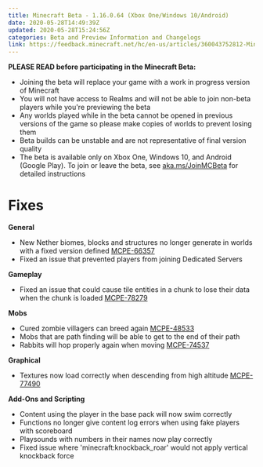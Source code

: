 ```yaml
---
title: Minecraft Beta - 1.16.0.64 (Xbox One/Windows 10/Android)
date: 2020-05-28T14:49:39Z
updated: 2020-05-28T15:24:56Z
categories: Beta and Preview Information and Changelogs
link: https://feedback.minecraft.net/hc/en-us/articles/360043752812-Minecraft-Beta-1-16-0-64-Xbox-One-Windows-10-Android-
---
```


**PLEASE READ before participating in the Minecraft Beta:**

-   Joining the beta will replace your game with a work in progress version of Minecraft
-   You will not have access to Realms and will not be able to join non-beta players while you\'re previewing the beta
-   Any worlds played while in the beta cannot be opened in previous versions of the game so please make copies of worlds to prevent losing them
-   Beta builds can be unstable and are not representative of final version quality
-   The beta is available only on Xbox One, Windows 10, and Android (Google Play). To join or leave the beta, see [aka.ms/JoinMCBeta](https://aka.ms/JoinMCBeta) for detailed instructions

# Fixes

**General**

-   New Nether biomes, blocks and structures no longer generate in worlds with a fixed version defined [MCPE-66357](https://bugs.mojang.com/browse/MCPE-66357) 
-   Fixed an issue that prevented players from joining Dedicated Servers 

**Gameplay**

-   Fixed an issue that could cause tile entities in a chunk to lose their data when the chunk is loaded [MCPE-78279](https://bugs.mojang.com/browse/MCPE-78279)

**Mobs**

-   Cured zombie villagers can breed again [MCPE-48533](https://bugs.mojang.com/browse/MCPE-48533)
-   Mobs that are path finding will be able to get to the end of their path
-   Rabbits will hop properly again when moving [MCPE-74537](https://bugs.mojang.com/browse/MCPE-74537) 

**Graphical**

-   Textures now load correctly when descending from high altitude [MCPE-77490](https://bugs.mojang.com/browse/MCPE-77490) 

**Add-Ons and Scripting**

-   Content using the player in the base pack will now swim correctly 
-   Functions no longer give content log errors when using fake players with scoreboard 
-   Playsounds with numbers in their names now play correctly
-   Fixed issue where \'minecraft:knockback_roar\' would not apply vertical knockback force
